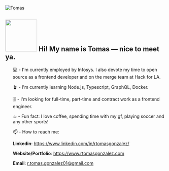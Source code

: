![Tomas](https://user-images.githubusercontent.com/63771558/145614456-474e45ad-0c7f-4f0a-8588-d477cd90113f.png)

## <img src="https://user-images.githubusercontent.com/63771558/145616283-79a2bc58-c261-4226-a03f-7e9e648fc627.png" width="100" height="100"/> Hi! My name is Tomas — nice to meet ya.
<ul style="list-style: none;">

💻 - I'm currently employed by Infosys. I also devote my time to open source as a frontend developer and on the merge team at Hack for LA.

🪴 - I'm currently learning Node.js, Typescript, GraphQL, Docker.

🗄 - I'm looking for full-time, part-time and contract work as a frontend engineer.

☕︎ - Fun fact: I love coffee, spending time with my gf, playing soccer and any other sports!

📫 - How to reach me:
     
  **Linkedin**: https://www.linkedin.com/in/rtomasgonzalez/
  
  **Website/Portfolio**: https://www.rtomasgonzalez.com
  
  **Email**: r.tomas.gonzalez01@gmail.com
</ul>
